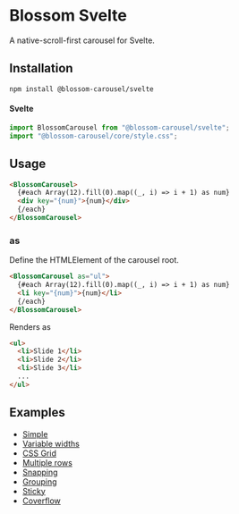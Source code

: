 # Blossom Svelte

A native-scroll-first carousel for Svelte.

## Installation

`npm install @blossom-carousel/svelte`

#### Svelte

```javascript
import BlossomCarousel from "@blossom-carousel/svelte";
import "@blossom-carousel/core/style.css";
```

## Usage

```html
<BlossomCarousel>
  {#each Array(12).fill(0).map((_, i) => i + 1) as num}
  <div key="{num}">{num}</div>
  {/each}
</BlossomCarousel>
```

### as

Define the HTMLElement of the carousel root.

```html
<BlossomCarousel as="ul">
  {#each Array(12).fill(0).map((_, i) => i + 1) as num}
  <li key="{num}">{num}</li>
  {/each}
</BlossomCarousel>
```

Renders as

```html
<ul>
  <li>Slide 1</li>
  <li>Slide 2</li>
  <li>Slide 3</li>
  ...
</ul>
```

## Examples

- [Simple](https://www.blossom-carousel.com/docs/examples#simple)
- [Variable widths](https://www.blossom-carousel.com/docs/examples#variable-widths)
- [CSS Grid](https://www.blossom-carousel.com/docs/examples#css-grid)
- [Multiple rows](https://www.blossom-carousel.com/docs/examples#multiple-rows)
- [Snapping](https://www.blossom-carousel.com/docs/examples#snapping)
- [Grouping](https://www.blossom-carousel.com/docs/examples#grouping)
- [Sticky](https://www.blossom-carousel.com/docs/examples#sticky)
- [Coverflow](https://www.blossom-carousel.com/docs/examples#cover-flow)
